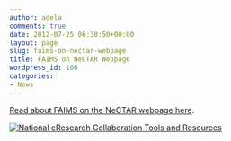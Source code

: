 ```yaml
---
author: adela
comments: true
date: 2012-07-25 06:30:50+00:00
layout: page
slug: faims-on-nectar-webpage
title: FAIMS on NeCTAR Webpage
wordpress_id: 106
categories:
- News
---
```


[Read about FAIMS on the NeCTAR webpage here](http://www.nectar.org.au/federated-archaeological-information-management-system).

[![National eResearch Collaboration Tools and Resources](http://www.fedarch.org/wordpress/wp-content/uploads//2012/07/nectar.jpg)](http://nectar.org.au/)
